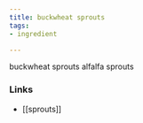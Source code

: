 ```yaml
---
title: buckwheat sprouts
tags:
- ingredient

---
```

buckwheat sprouts alfalfa sprouts

### Links

* [[sprouts]]
